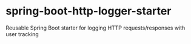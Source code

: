 # spring-boot-http-logger-starter
Reusable Spring Boot starter for logging HTTP requests/responses with user tracking
